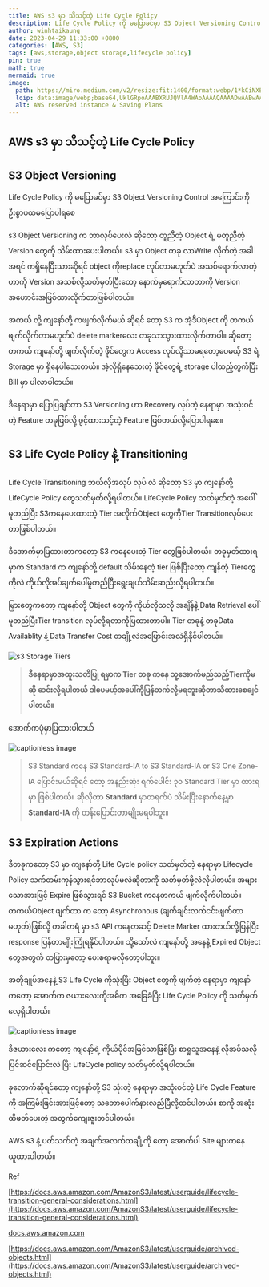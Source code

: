 ```yaml
---
title: AWS s3 မှာ သိသင့်တဲ့ Life Cycle Policy
description: Life Cycle Policy ကို မပြောခင်မှာ S3 Object Versioning Control အကြောင်းကို ဦးစွာပထမပြောပါရစေ 
author: winhtaikaung 
date: 2023-04-29 11:33:00 +0800
categories: [AWS, S3]
tags: [aws,storage,object storage,lifecycle policy]
pin: true
math: true
mermaid: true
image:
  path: https://miro.medium.com/v2/resize:fit:1400/format:webp/1*kCiNXES0aeVKNU_y0BSa9w.png 
  lqip: data:image/webp;base64,UklGRpoAAABXRUJQVlA4WAoAAAAQAAAADwAABwAAQUxQSDIAAAARL0AmbZurmr57yyIiqE8oiG0bejIYEQTgqiDA9vqnsUSI6H+oAERp2HZ65qP/VIAWAFZQOCBCAAAA8AEAnQEqEAAIAAVAfCWkAALp8sF8rgRgAP7o9FDvMCkMde9PK7euH5M1m6VWoDXf2FkP3BqV0ZYbO6NA/VFIAAAA
  alt: AWS reserved instance & Saving Plans
---
```


AWS s3 မှာ သိသင့်တဲ့ Life Cycle Policy
--------------------------------------

S3 Object Versioning
-------------------

Life Cycle Policy ကို မပြောခင်မှာ S3 Object Versioning Control အကြောင်းကို ဦးစွာပထမပြောပါရစေ

s3 Object Versioning က ဘာလုပ်ပေးလဲ ဆိုတော့ တူညီတဲ့ Object ရဲ့ မတူညီတဲ့ Version တွေကို သိမ်းထားပေးပါတယ်။ s3 မှာ Object တခု လာWrite လိုက်တဲ့ အခါ အရင် ကရှိနေပြီးသားဆိုရင် object ကိုreplace လုပ်တာမဟုတ်ပဲ အသစ်ရောက်လာတဲ့ ဟာကို Version အသစ်လို့သတ်မှတ်ပြီးတော့ နောက်မှရောက်လာတာကို Version အဟောင်းအဖြစ်ထားလိုက်တာဖြစ်ပါတယ်။

အကယ် လို့ ကျနော်တို့ ကဖျက်လိုက်မယ် ဆိုရင် တော့ S3 က အဲ့ဒီObject ကို တကယ် ဖျက်လိုက်တာမဟုတ်ပဲ delete markerလေး တခုသာသွားထားလိုက်တာပါ။ ဆိုတော့ တကယ် ကျနော်တို့ ဖျက်လိုက်တဲ့ ဖိုင်တွေက Access လုပ်လို့သာမရတော့ပေမယ့် S3 ရဲ့ Storage မှာ ရှိနေပါသေးတယ်။ အဲ့လိုရှိနေသေးတဲ့ ဖိုင်တွေရဲ့ storage ပါထည့်တွက်ပြီး Bill မှာ ပါလာပါတယ်။

ဒီနေရာမှာ ပြောပြချင်တာ S3 Versioning ဟာ Recovery လုပ်တဲ့ နေရာမှာ အသုံးဝင်တဲ့ Feature တခုဖြစ်လို့ ဖွင့်ထားသင့်တဲ့ Feature ဖြစ်တယ်လို့ပြောပါရစေ။

S3 Life Cycle Policy နဲ့ Transitioning
--------------------------------------

Life Cycle Transitioning ဘယ်လိုအလုပ် လုပ် လဲ ဆိုတော့ S3 မှာ ကျနော်တို့ LifeCycle Policy တွေသတ်မှတ်လို့ရပါတယ်။ LifeCycle Policy သတ်မှတ်တဲ့ အပေါ်မူတည်ပြီး S3ကနေပေးထားတဲ့ Tier အလိုက်Object တွေကိုTier Transitionလုပ်ပေးတာဖြစ်ပါတယ်။

ဒီအောက်မှာပြထားတာကတော့ S3 ကနေပေးတဲ့ Tier တွေဖြစ်ပါတယ်။ တခုမှတ်ထားရမှာက Standard က ကျနော်တို့ default သိမ်းနေတဲ့ tier ဖြစ်ပြီးတော့ ကျန်တဲ့ Tierတွေကိုလဲ ကိုယ်လိုအပ်ချက်ပေါ်မူတည်ပြီးရွေးချယ်သိမ်းဆည်းလို့ရပါတယ်။

မြှားတွေကတော့ ကျနော်တို့ Object တွေကို ကိုယ်လိုသလို အချိန်နဲ့ Data Retrieval ပေါ်မူတည်ပြီးTier transition လုပ်လို့ရတာကိုပြထားတာပါ။ Tier တခုနဲ့ တခုData Availablity နဲ့ Data Transfer Cost တချို့လဲအပြောင်းအလဲရှိနိုင်ပါတယ်။

![s3 Storage Tiers](https://miro.medium.com/v2/resize:fit:1400/format:webp/1*kCiNXES0aeVKNU_y0BSa9w.png)

> **ဒီနေရာမှာအထူးသတိပြု ရမှာက Tier တခု ကနေ သူ့အောက်မည်သည့်Tierကိုမဆို ဆင်းလို့ရပါတယ် ဒါပေမယ့်အပေါ်ကိုပြန်တက်လို့မရဘူးဆိုတာသိထားစေချင်ပါတယ်။**

အောက်ကပုံမှာပြထားပါတယ်

![captionless image](https://miro.medium.com/v2/resize:fit:1400/format:webp/1*ZrDIHdQefblb0M43pPNYLw.png)

> S3 Standard ကနေ S3 Standard-IA to S3 Standard-IA or S3 One Zone-IA ပြောင်းမယ်ဆိုရင် တော့ အနည်းဆုံး ရက်ပေါင်း ၃၀ Standard Tier မှာ ထားရမှာ ဖြစ်ပါတယ်။ ဆိုလိုတာ
> **Standard** မှာတရက်ပဲ သိမ်းပြီးနောက်နေ့မှာ **Standard-IA** ကို တန်းပြောင်းတာမျိုးမရပါဘူး။

S3 Expiration Actions
---------------------

ဒီတခုကတော့ S3 မှာ ကျနော်တို့ Life Cycle policy သတ်မှတ်တဲ့ နေရာမှာ Lifecycle Policy သက်တမ်းကုန်သွားရင်ဘာလုပ်မလဲဆိုတာကို သတ်မှတ်ဖို့လဲလိုပါတယ်။ အများသောအားဖြင့် Expire ဖြစ်သွားရင် S3 Bucket ကနေတကယ် ဖျက်လိုက်ပါတယ်။ တကယ်Object ဖျက်တာ က တော့ Asynchronous (ချက်ချင်းလက်ငင်းဖျက်တာ မဟုတ်)ဖြစ်လို့ တခါတရံ မှာ s3 API ကနေတဆင့် Delete Marker ထားတယ်လို့ပြန်ပြီး response ပြန်တာမျိုးကြုံရနိုင်ပါတယ်။ သို့သော်လဲ ကျနော်တို့ အနေနဲ့ Expired Object တွေအတွက် တပြားမှတော့ ပေးစရာမလိုတော့ပါဘူး။

အတိုချုပ်အနေနဲ့ S3 Life Cycle ကိုသုံးပြီး Object တွေကို ဖျက်တဲ့ နေရာမှာ ကျနော်ကတော့ အောက်က ဇယားလေးကိုအဓိက အခြေခံပြီး Life Cycle Policy ကို သတ်မှတ်လေ့ရှိပါတယ်။

![captionless image](https://miro.medium.com/v2/resize:fit:1400/format:webp/1*5TL_JbNO9DK7K19k2PQdUQ.png)

ဒီဇယားလေး ကတော့ ကျနော့်ရဲ့ ကိုယ်ပိုင်အမြင်သာဖြစ်ပြီး စာရှုသူအနေနဲ့ လိုအပ်သလိုပြင်ဆင်ပြောင်းလဲ ပြီး LifeCycle policy သတ်မှတ်လို့ရပါတယ်။

ခုလောက်ဆိုရင်တော့ ကျနော်တို့ S3 သုံးတဲ့ နေရာမှာ အသုံးဝင်တဲ့ Life Cycle Feature ကို အကြမ်းဖြင်းအားဖြင့်တော့ သဘောပေါက်နားလည်ပြီလို့ထင်ပါတယ်။ စာကို အဆုံးထိဖတ်ပေးတဲ့ အတွက်ကျေးဇူးတင်ပါတယ်။

AWS s3 နဲ့ ပတ်သက်တဲ့ အချက်အလက်တချို့ကို တော့ အောက်ပါ Site များကနေယူထားပါတယ်။

Ref

[https://docs.aws.amazon.com/AmazonS3/latest/userguide/lifecycle-transition-general-considerations.html](https://docs.aws.amazon.com/AmazonS3/latest/userguide/lifecycle-transition-general-considerations.html)

[docs.aws.amazon.com](https://docs.aws.amazon.com/AmazonS3/latest/userguide/Versioning.html?source-post_page-----826e9bf338e1--------------------------------)

[https://docs.aws.amazon.com/AmazonS3/latest/userguide/archived-objects.html](https://docs.aws.amazon.com/AmazonS3/latest/userguide/archived-objects.html)
